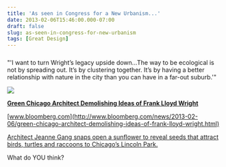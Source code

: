 ```yaml
---
title: 'As seen in Congress for a New Urbanism...'
date: 2013-02-06T15:46:00.000-07:00
draft: false
slug: as-seen-in-congress-for-new-urbanism
tags: [Great Design]
---
```


##### 

"'I want to turn Wright’s legacy upside down...The way to be ecological is not by spreading out. It’s by clustering together. It’s by having a better relationship with nature in the city than you can have in a far-out suburb.'"

[![](https://fbstatic-a.akamaihd.net/rsrc.php/v2/y4/r/-PAXP-deijE.gif)](http://www.bloomberg.com/news/2013-02-06/green-chicago-architect-demolishing-ideas-of-frank-lloyd-wright.html)  

[**Green Chicago Architect Demolishing Ideas of Frank Lloyd Wright**](http://www.bloomberg.com/news/2013-02-06/green-chicago-architect-demolishing-ideas-of-frank-lloyd-wright.html)

[www.bloomberg.com](http://www.bloomberg.com/news/2013-02-06/green-chicago-architect-demolishing-ideas-of-frank-lloyd-wright.html)  

[Architect Jeanne Gang snaps open a sunflower to reveal seeds that attract birds, turtles and raccoons to Chicago’s Lincoln Park.](http://www.bloomberg.com/news/2013-02-06/green-chicago-architect-demolishing-ideas-of-frank-lloyd-wright.html)  
  
What do YOU think?

[](http://www.bloomberg.com/news/2013-02-06/green-chicago-architect-demolishing-ideas-of-frank-lloyd-wright.html)